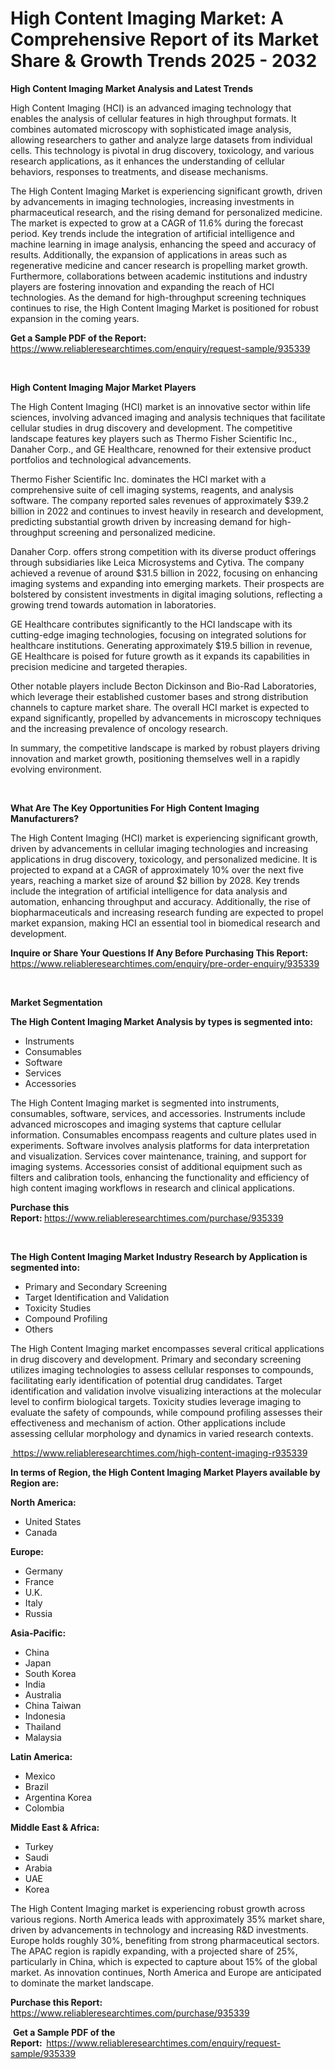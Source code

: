 <p><h1>High Content Imaging Market: A Comprehensive Report of its Market Share & Growth Trends 2025 - 2032</h1></p><p><strong>High Content Imaging Market Analysis and Latest Trends</strong></p>
<p><p>High Content Imaging (HCI) is an advanced imaging technology that enables the analysis of cellular features in high throughput formats. It combines automated microscopy with sophisticated image analysis, allowing researchers to gather and analyze large datasets from individual cells. This technology is pivotal in drug discovery, toxicology, and various research applications, as it enhances the understanding of cellular behaviors, responses to treatments, and disease mechanisms.</p><p>The High Content Imaging Market is experiencing significant growth, driven by advancements in imaging technologies, increasing investments in pharmaceutical research, and the rising demand for personalized medicine. The market is expected to grow at a CAGR of 11.6% during the forecast period. Key trends include the integration of artificial intelligence and machine learning in image analysis, enhancing the speed and accuracy of results. Additionally, the expansion of applications in areas such as regenerative medicine and cancer research is propelling market growth. Furthermore, collaborations between academic institutions and industry players are fostering innovation and expanding the reach of HCI technologies. As the demand for high-throughput screening techniques continues to rise, the High Content Imaging Market is positioned for robust expansion in the coming years.</p></p>
<p><strong>Get a Sample PDF of the Report:&nbsp;</strong> <a href="https://www.reliableresearchtimes.com/enquiry/request-sample/935339?utm_campaign=2009&utm_medium=2&utm_source=Github&utm_content=ia&utm_term=18042025&utm_id=high-content-imaging">https://www.reliableresearchtimes.com/enquiry/request-sample/935339</a></p>
<p>&nbsp;</p>
<p><strong>High Content Imaging Major Market Players</strong></p>
<p><p>The High Content Imaging (HCI) market is an innovative sector within life sciences, involving advanced imaging and analysis techniques that facilitate cellular studies in drug discovery and development. The competitive landscape features key players such as Thermo Fisher Scientific Inc., Danaher Corp., and GE Healthcare, renowned for their extensive product portfolios and technological advancements.</p><p>Thermo Fisher Scientific Inc. dominates the HCI market with a comprehensive suite of cell imaging systems, reagents, and analysis software. The company reported sales revenues of approximately $39.2 billion in 2022 and continues to invest heavily in research and development, predicting substantial growth driven by increasing demand for high-throughput screening and personalized medicine.</p><p>Danaher Corp. offers strong competition with its diverse product offerings through subsidiaries like Leica Microsystems and Cytiva. The company achieved a revenue of around $31.5 billion in 2022, focusing on enhancing imaging systems and expanding into emerging markets. Their prospects are bolstered by consistent investments in digital imaging solutions, reflecting a growing trend towards automation in laboratories.</p><p>GE Healthcare contributes significantly to the HCI landscape with its cutting-edge imaging technologies, focusing on integrated solutions for healthcare institutions. Generating approximately $19.5 billion in revenue, GE Healthcare is poised for future growth as it expands its capabilities in precision medicine and targeted therapies.</p><p>Other notable players include Becton Dickinson and Bio-Rad Laboratories, which leverage their established customer bases and strong distribution channels to capture market share. The overall HCI market is expected to expand significantly, propelled by advancements in microscopy techniques and the increasing prevalence of oncology research.</p><p>In summary, the competitive landscape is marked by robust players driving innovation and market growth, positioning themselves well in a rapidly evolving environment.</p></p>
<p>&nbsp;</p>
<p><strong>What Are The Key Opportunities For High Content Imaging Manufacturers?</strong></p>
<p><p>The High Content Imaging (HCI) market is experiencing significant growth, driven by advancements in cellular imaging technologies and increasing applications in drug discovery, toxicology, and personalized medicine. It is projected to expand at a CAGR of approximately 10% over the next five years, reaching a market size of around $2 billion by 2028. Key trends include the integration of artificial intelligence for data analysis and automation, enhancing throughput and accuracy. Additionally, the rise of biopharmaceuticals and increasing research funding are expected to propel market expansion, making HCI an essential tool in biomedical research and development.</p></p>
<p><strong>Inquire or Share Your Questions If Any Before Purchasing This Report:</strong> <a href="https://www.reliableresearchtimes.com/enquiry/pre-order-enquiry/935339?utm_campaign=2009&utm_medium=2&utm_source=Github&utm_content=ia&utm_term=18042025&utm_id=high-content-imaging">https://www.reliableresearchtimes.com/enquiry/pre-order-enquiry/935339</a></p>
<p>&nbsp;</p>
<p><strong>Market Segmentation</strong></p>
<p><strong>The High Content Imaging Market Analysis by types is segmented into:</strong></p>
<p><ul><li>Instruments</li><li>Consumables</li><li>Software</li><li>Services</li><li>Accessories</li></ul></p>
<p><p>The High Content Imaging market is segmented into instruments, consumables, software, services, and accessories. Instruments include advanced microscopes and imaging systems that capture cellular information. Consumables encompass reagents and culture plates used in experiments. Software involves analysis platforms for data interpretation and visualization. Services cover maintenance, training, and support for imaging systems. Accessories consist of additional equipment such as filters and calibration tools, enhancing the functionality and efficiency of high content imaging workflows in research and clinical applications.</p></p>
<p><strong>Purchase this Report:&nbsp;</strong><a href="https://www.reliableresearchtimes.com/purchase/935339?utm_campaign=2009&utm_medium=2&utm_source=Github&utm_content=ia&utm_term=18042025&utm_id=high-content-imaging">https://www.reliableresearchtimes.com/purchase/935339</a></p>
<p>&nbsp;</p>
<p><strong>The High Content Imaging Market Industry Research by Application is segmented into:</strong></p>
<p><ul><li>Primary and Secondary Screening</li><li>Target Identification and Validation</li><li>Toxicity Studies</li><li>Compound Profiling</li><li>Others</li></ul></p>
<p><p>The High Content Imaging market encompasses several critical applications in drug discovery and development. Primary and secondary screening utilizes imaging technologies to assess cellular responses to compounds, facilitating early identification of potential drug candidates. Target identification and validation involve visualizing interactions at the molecular level to confirm biological targets. Toxicity studies leverage imaging to evaluate the safety of compounds, while compound profiling assesses their effectiveness and mechanism of action. Other applications include assessing cellular morphology and dynamics in varied research contexts.</p></p>
<p><a href="https://www.reliableresearchtimes.com/high-content-imaging-r935339?utm_campaign=2009&utm_medium=2&utm_source=Github&utm_content=ia&utm_term=18042025&utm_id=high-content-imaging">&nbsp;https://www.reliableresearchtimes.com/high-content-imaging-r935339</a></p>
<p><strong>In terms of Region, the High Content Imaging Market Players available by Region are:</strong></p>
<p>
    <p> <strong> North America: </strong>
        <ul>
            <li>United States</li>
            <li>Canada</li>
        </ul>
        </p> 
    <p> <strong> Europe: </strong>
        <ul>
            <li>Germany</li>
            <li>France</li>
            <li>U.K.</li>
            <li>Italy</li>
            <li>Russia</li>
        </ul>
        </p> 
    <p> <strong> Asia-Pacific: </strong>
        <ul>
            <li>China</li>
            <li>Japan</li>
            <li>South Korea</li>
            <li>India</li>
            <li>Australia</li>
            <li>China Taiwan</li>
            <li>Indonesia</li>
            <li>Thailand</li>
            <li>Malaysia</li>
        </ul>
        </p> 
    <p> <strong> Latin America: </strong>
        <ul>
            <li>Mexico</li>
            <li>Brazil</li>
            <li>Argentina Korea</li>
            <li>Colombia</li>
        </ul>
        </p> 
    <p> <strong> Middle East & Africa: </strong>
        <ul>
            <li>Turkey</li>
            <li>Saudi</li>
            <li>Arabia</li>
            <li>UAE</li>
            <li>Korea</li>
        </ul>
    </p>
    </p>
<p><p>The High Content Imaging market is experiencing robust growth across various regions. North America leads with approximately 35% market share, driven by advancements in technology and increasing R&D investments. Europe holds roughly 30%, benefiting from strong pharmaceutical sectors. The APAC region is rapidly expanding, with a projected share of 25%, particularly in China, which is expected to capture about 15% of the global market. As innovation continues, North America and Europe are anticipated to dominate the market landscape.</p></p>
<p><strong>Purchase this Report: </strong><a href="https://www.reliableresearchtimes.com/purchase/935339?utm_campaign=2009&utm_medium=2&utm_source=Github&utm_content=ia&utm_term=18042025&utm_id=high-content-imaging">https://www.reliableresearchtimes.com/purchase/935339</a></p>
<p>&nbsp;<strong>Get a Sample PDF of the Report:&nbsp;&nbsp;</strong><a href="https://www.reliableresearchtimes.com/enquiry/request-sample/935339?utm_campaign=2009&utm_medium=2&utm_source=Github&utm_content=ia&utm_term=18042025&utm_id=high-content-imaging">https://www.reliableresearchtimes.com/enquiry/request-sample/935339</a></p>
<p><strong></strong></p>
<p><p></p><p></p><p></p></p>